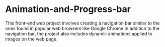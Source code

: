 # Animation-and-Progress-bar
This front-end web project involves creating a navigation bar similar to the ones found in popular web browsers like Google Chrome.In addition to the navigation bar, the project also includes dynamic animations applied to images on the web page.
